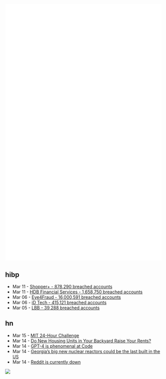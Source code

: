 ![Metrics](https://raw.githubusercontent.com/phixion/phixion/master/metrics.svg)

## hibp

<!--
for https://github.com/phixion/phixion/blob/main/.github/workflows/feeds.yml
-->
<!--START_SECTION:haveibeenpwnd-->
- Mar 11 - [Shopper+ - 878,290 breached accounts](https://haveibeenpwned.com/PwnedWebsites#ShopperPlus)
- Mar 11 - [HDB Financial Services - 1,658,750 breached accounts](https://haveibeenpwned.com/PwnedWebsites#HDBFinancialServices)
- Mar 06 - [Eye4Fraud - 16,000,591 breached accounts](https://haveibeenpwned.com/PwnedWebsites#Eye4Fraud)
- Mar 06 - [iD Tech - 415,121 breached accounts](https://haveibeenpwned.com/PwnedWebsites#iDTech)
- Mar 05 - [LBB - 39,288 breached accounts](https://haveibeenpwned.com/PwnedWebsites#LBB)
<!--END_SECTION:haveibeenpwnd-->

## hn

<!--
for https://github.com/phixion/phixion/blob/main/.github/workflows/feeds.yml
-->
<!--START_SECTION:hn-->
- Mar 15 - [MIT 24-Hour Challenge](https://mit24hourchallenge.mightycause.com/story/Mit-Open-Learning)
- Mar 14 - [Do New Housing Units in Your Backyard Raise Your Rents?](https://academic.oup.com/joeg/article-abstract/22/6/1309/6362685)
- Mar 14 - [GPT-4 is phenomenal at Code](https://github.com/anysphere/gpt-4-for-code)
- Mar 14 - [Georgia’s big new nuclear reactors could be the last built in the US](https://www.canarymedia.com/articles/nuclear/georgias-big-new-nuclear-reactors-could-be-the-last-built-in-the-us)
- Mar 14 - [Reddit is currently down](https://mashable.com/article/reddit-is-down-major-outage)
<!--END_SECTION:hn-->

<!--
for https://yhype.me
-->
![](https://hit.yhype.me/github/profile?user_id=13013670)
